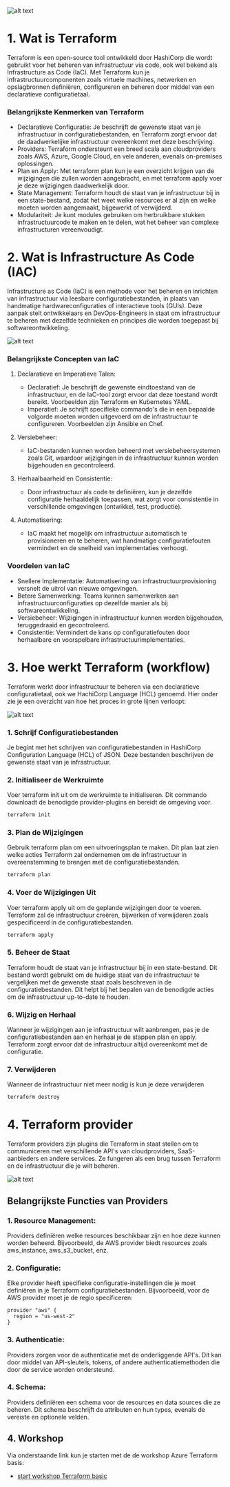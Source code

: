 
![alt text](images/tf-logo.png)

# 1. Wat is Terraform
Terraform is een open-source tool ontwikkeld door HashiCorp die wordt gebruikt voor het beheren van infrastructuur via code, ook wel bekend als Infrastructure as Code (IaC). Met Terraform kun je infrastructuurcomponenten zoals virtuele machines, netwerken en opslagbronnen definiëren, configureren en beheren door middel van een declaratieve configuratietaal. 

### Belangrijkste Kenmerken van Terraform
- Declaratieve Configuratie: Je beschrijft de gewenste staat van je infrastructuur in configuratiebestanden, en Terraform zorgt ervoor dat de daadwerkelijke infrastructuur overeenkomt met deze beschrijving.
- Providers: Terraform ondersteunt een breed scala aan cloudproviders zoals AWS, Azure, Google Cloud, en vele anderen, evenals on-premises oplossingen.
- Plan en Apply: Met terraform plan kun je een overzicht krijgen van de wijzigingen die zullen worden aangebracht, en met terraform apply voer je deze wijzigingen daadwerkelijk door.
- State Management: Terraform houdt de staat van je infrastructuur bij in een state-bestand, zodat het weet welke resources er al zijn en welke moeten worden aangemaakt, bijgewerkt of verwijderd.
- Modulariteit: Je kunt modules gebruiken om herbruikbare stukken infrastructuurcode te maken en te delen, wat het beheer van complexe infrastructuren vereenvoudigt.


# 2. Wat is Infrastructure As Code (IAC)
Infrastructure as Code (IaC) is een methode voor het beheren en inrichten van infrastructuur via leesbare configuratiebestanden, in plaats van handmatige hardwareconfiguraties of interactieve tools (GUIs). Deze aanpak stelt ontwikkelaars en DevOps-Engineers in staat om infrastructuur te beheren met dezelfde technieken en principes die worden toegepast bij softwareontwikkeling.

![alt text](images/image-1.png)

### Belangrijkste Concepten van IaC

1. Declaratieve en Imperatieve Talen:

    - Declaratief: Je beschrijft de gewenste eindtoestand van de infrastructuur, en de IaC-tool zorgt ervoor dat deze toestand wordt bereikt. Voorbeelden zijn Terraform en Kubernetes YAML.
    - Imperatief: Je schrijft specifieke commando's die in een bepaalde volgorde moeten worden uitgevoerd om de infrastructuur te configureren. Voorbeelden zijn Ansible en Chef.

2. Versiebeheer:

    - IaC-bestanden kunnen worden beheerd met versiebeheersystemen zoals Git, waardoor wijzigingen in de infrastructuur kunnen worden bijgehouden en gecontroleerd.

3. Herhaalbaarheid en Consistentie:

    - Door infrastructuur als code te definiëren, kun je dezelfde configuratie herhaaldelijk toepassen, wat zorgt voor consistentie in verschillende omgevingen (ontwikkel, test, productie).
4. Automatisering:

    - IaC maakt het mogelijk om infrastructuur automatisch te provisioneren en te beheren, wat handmatige configuratiefouten vermindert en de snelheid van implementaties verhoogt.

### Voordelen van IaC
- Snellere Implementatie: Automatisering van infrastructuurprovisioning versnelt de uitrol van nieuwe omgevingen.
- Betere Samenwerking: Teams kunnen samenwerken aan infrastructuurconfiguraties op dezelfde manier als bij softwareontwikkeling.
- Versiebeheer: Wijzigingen in infrastructuur kunnen worden bijgehouden, teruggedraaid en gecontroleerd.
- Consistentie: Vermindert de kans op configuratiefouten door herhaalbare en voorspelbare infrastructuurimplementaties.


# 3. Hoe werkt Terraform (workflow)
Terraform werkt door infrastructuur te beheren via een declaratieve configuratietaal, ook we HachiCorp Language (HCL) genoemd. Hier onder zie je een overzicht van hoe het proces in grote lijnen verloopt:

![alt text](images/image-2.png)

### 1. Schrijf Configuratiebestanden
Je begint met het schrijven van configuratiebestanden in HashiCorp Configuration Language (HCL) of JSON. Deze bestanden beschrijven de gewenste staat van je infrastructuur.

### 2. Initialiseer de Werkruimte
Voer terraform init uit om de werkruimte te initialiseren. Dit commando downloadt de benodigde provider-plugins en bereidt de omgeving voor.
```bash
terraform init
```
### 3. Plan de Wijzigingen
Gebruik terraform plan om een uitvoeringsplan te maken. Dit plan laat zien welke acties Terraform zal ondernemen om de infrastructuur in overeenstemming te brengen met de configuratiebestanden.
```bash
terraform plan
```
### 4. Voer de Wijzigingen Uit
Voer terraform apply uit om de geplande wijzigingen door te voeren. Terraform zal de infrastructuur creëren, bijwerken of verwijderen zoals gespecificeerd in de configuratiebestanden.
```bash
terraform apply
```
### 5. Beheer de Staat
Terraform houdt de staat van je infrastructuur bij in een state-bestand. Dit bestand wordt gebruikt om de huidige staat van de infrastructuur te vergelijken met de gewenste staat zoals beschreven in de configuratiebestanden. Dit helpt bij het bepalen van de benodigde acties om de infrastructuur up-to-date te houden.

### 6. Wijzig en Herhaal
Wanneer je wijzigingen aan je infrastructuur wilt aanbrengen, pas je de configuratiebestanden aan en herhaal je de stappen plan en apply. Terraform zorgt ervoor dat de infrastructuur altijd overeenkomt met de configuratie.

### 7. Verwijderen
Wanneer de infrastructuur niet meer nodig is kun je deze verwijderen
```bash
terraform destroy
```

# 4. Terraform provider
Terraform providers zijn plugins die Terraform in staat stellen om te communiceren met verschillende API's van cloudproviders, SaaS-aanbieders en andere services. Ze fungeren als een brug tussen Terraform en de infrastructuur die je wilt beheren.

![alt text](images/image-3.png)

## Belangrijkste Functies van Providers
### 1. Resource Management:
Providers definiëren welke resources beschikbaar zijn en hoe deze kunnen worden beheerd. Bijvoorbeeld, de AWS provider biedt resources zoals aws_instance, aws_s3_bucket, enz.

### 2. Configuratie:
Elke provider heeft specifieke configuratie-instellingen die je moet definiëren in je Terraform configuratiebestanden. Bijvoorbeeld, voor de AWS provider moet je de regio specificeren:
```HCL
provider "aws" {
  region = "us-west-2"
}
```
### 3. Authenticatie:
Providers zorgen voor de authenticatie met de onderliggende API's. Dit kan door middel van API-sleutels, tokens, of andere authenticatiemethoden die door de service worden ondersteund.

### 4. Schema:
Providers definiëren een schema voor de resources en data sources die ze beheren. Dit schema beschrijft de attributen en hun types, evenals de vereiste en optionele velden.

## 4. Workshop

Via onderstaande link kun je starten met de de workshop Azure Terraform basis:

- [start workshop Terraform basic](learn-terraform-azure/workshop-terraform-basic.md)
